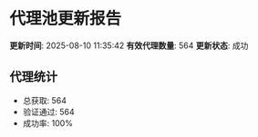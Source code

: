 # 代理池更新报告

**更新时间**: 2025-08-10 11:35:42
**有效代理数量**: 564
**更新状态**:  成功

## 代理统计
- 总获取: 564
- 验证通过: 564
- 成功率: 100%
